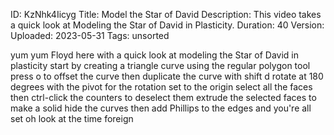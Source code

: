 ID: KzNhk4Iicyg
Title: Model the Star of David
Description: This video takes a quick look at Modeling the Star of David in Plasticity.
Duration: 40
Version: 
Uploaded: 2023-05-31
Tags: unsorted

yum yum Floyd here with a quick look at
modeling the Star of David in plasticity
start by creating a triangle curve using
the regular polygon tool press o to
offset the curve then duplicate the
curve with shift d rotate at 180 degrees
with the pivot for the rotation set to
the origin select all the faces
then ctrl-click the counters to deselect
them
extrude the selected faces to make a
solid hide the curves then add Phillips
to the edges and you're all set oh look
at the time
foreign
